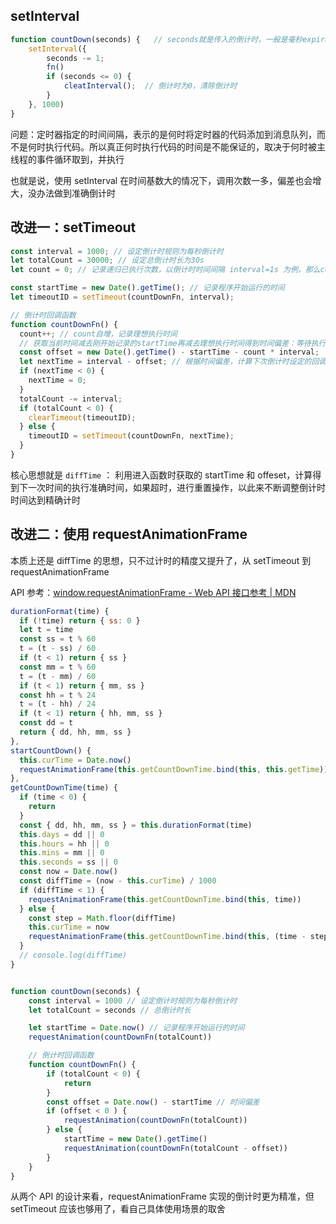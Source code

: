 ## setInterval

```js
function countDown(seconds) {   // seconds就是传入的倒计时，一般是毫秒expired_time / 1000得到的值
	setInterval({
		seconds -= 1;
		fn()
		if (seconds <= 0) {
			cleatInterval();  // 倒计时为0，清除倒计时
		}
	}, 1000)
}
```

问题：定时器指定的时间间隔，表示的是何时将定时器的代码添加到消息队列，而不是何时执行代码。所以真正何时执行代码的时间是不能保证的，取决于何时被主线程的事件循环取到，并执行

也就是说，使用 setInterval 在时间基数大的情况下，调用次数一多，偏差也会增大，没办法做到准确倒计时

## 改进一：setTimeout

```js
const interval = 1000; // 设定倒计时规则为每秒倒计时
let totalCount = 30000; // 设定总倒计时长为30s
let count = 0; // 记录递归已执行次数，以倒计时时间间隔 interval=1s 为例，那么count就相当于如果没有时间偏差情况下的理想执行时间

const startTime = new Date().getTime(); // 记录程序开始运行的时间
let timeoutID = setTimeout(countDownFn, interval);

// 倒计时回调函数
function countDownFn() {
  count++; // count自增，记录理想执行时间
  // 获取当前时间减去刚开始记录的startTime再减去理想执行时间得到时间偏差：等待执行栈为空的时间
  const offset = new Date().getTime() - startTime - count * interval;
  let nextTime = interval - offset; // 根据时间偏差，计算下次倒计时设定的回调时间，从而达到纠正的目的
  if (nextTime < 0) {
    nextTime = 0;
  }
  totalCount -= interval;
  if (totalCount < 0) {
    clearTimeout(timeoutID);
  } else {
    timeoutID = setTimeout(countDownFn, nextTime);
  }
}
```

核心思想就是 `diffTime` ： 利用进入函数时获取的 startTime 和 offeset，计算得到下一次时间的执行准确时间，如果超时，进行重置操作，以此来不断调整倒计时时间达到精确计时

## 改进二：使用 requestAnimationFrame

本质上还是 diffTime 的思想，只不过计时的精度又提升了，从 setTimeout 到 requestAnimationFrame

API 参考：[window.requestAnimationFrame - Web API 接口参考 | MDN](https://developer.mozilla.org/zh-CN/docs/Web/API/Window/requestAnimationFrame)

```js
durationFormat(time) {
  if (!time) return { ss: 0 }
  let t = time
  const ss = t % 60
  t = (t - ss) / 60
  if (t < 1) return { ss }
  const mm = t % 60
  t = (t - mm) / 60
  if (t < 1) return { mm, ss }
  const hh = t % 24
  t = (t - hh) / 24
  if (t < 1) return { hh, mm, ss }
  const dd = t
  return { dd, hh, mm, ss }
},
startCountDown() {
  this.curTime = Date.now()
  requestAnimationFrame(this.getCountDownTime.bind(this, this.getTime))
},
getCountDownTime(time) {
  if (time < 0) {
	return
  }
  const { dd, hh, mm, ss } = this.durationFormat(time)
  this.days = dd || 0
  this.hours = hh || 0
  this.mins = mm || 0
  this.seconds = ss || 0
  const now = Date.now()
  const diffTime = (now - this.curTime) / 1000
  if (diffTime < 1) {
	requestAnimationFrame(this.getCountDownTime.bind(this, time))
  } else {
	const step = Math.floor(diffTime)
	this.curTime = now
	requestAnimationFrame(this.getCountDownTime.bind(this, (time - step)))
  }
  // console.log(diffTime)
}


function countDown(seconds) {
    const interval = 1000 // 设定倒计时规则为每秒倒计时
    let totalCount = seconds // 总倒计时长

    let startTime = Date.now() // 记录程序开始运行的时间
    requestAnimation(countDownFn(totalCount))

    // 倒计时回调函数
    function countDownFn() {
        if (totalCount < 0) {
            return
        }
        const offset = Date.now() - startTime // 时间偏差
        if (offset < 0 ) {
            requestAnimation(countDownFn(totalCount))
        } else {
            startTime = new Date().getTime()
            requestAnimation(countDownFn(totalCount - offset))
        }
    }
}

```

从两个 API 的设计来看，requestAnimationFrame 实现的倒计时更为精准，但 setTimeout 应该也够用了，看自己具体使用场景的取舍
